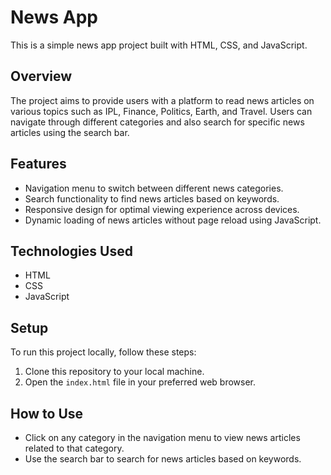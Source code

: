 # News App

This is a simple news app project built with HTML, CSS, and JavaScript.

## Overview

The project aims to provide users with a platform to read news articles on various topics such as IPL, Finance, Politics, Earth, and Travel. Users can navigate through different categories and also search for specific news articles using the search bar.

## Features

- Navigation menu to switch between different news categories.
- Search functionality to find news articles based on keywords.
- Responsive design for optimal viewing experience across devices.
- Dynamic loading of news articles without page reload using JavaScript.

## Technologies Used

- HTML
- CSS
- JavaScript

## Setup

To run this project locally, follow these steps:

1. Clone this repository to your local machine.
2. Open the `index.html` file in your preferred web browser.

## How to Use

- Click on any category in the navigation menu to view news articles related to that category.
- Use the search bar to search for news articles based on keywords.
